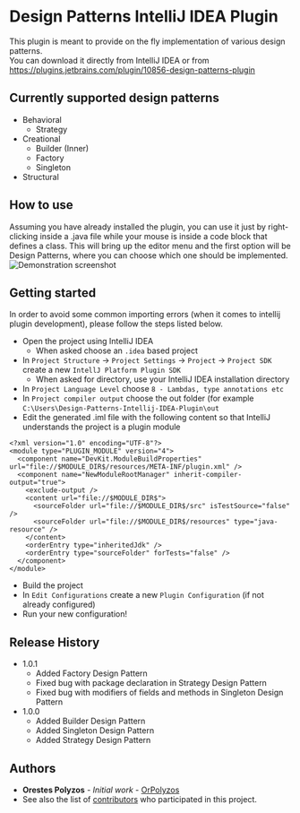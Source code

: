 # Design Patterns IntelliJ IDEA Plugin
This plugin is meant to provide on the fly implementation of various design patterns. <br/>
You can download it directly from IntelliJ IDEA or from https://plugins.jetbrains.com/plugin/10856-design-patterns-plugin

## Currently supported design patterns
* Behavioral
  * Strategy
* Creational
  * Builder (Inner)
  * Factory
  * Singleton
* Structural

## How to use
Assuming you have already installed the plugin, you can use it just by right-clicking inside a .java file while your mouse is inside a code block that defines a class. This will bring up the editor menu and the first option will be Design Patterns, where you can choose which one should be implemented.<br/>
![Demonstration screenshot](/../screenshots/Demonstration.png?raw=true)

## Getting started
In order to avoid some common importing errors (when it comes to intellij plugin development), please follow the steps listed below.<br/>
* Open the project using IntelliJ IDEA
  * When asked choose an `.idea` based project
* In `Project Structure` -> `Project Settings` -> `Project` -> `Project SDK` create a new `IntellJ Platform Plugin SDK`</br>
  * When asked for directory, use your IntelliJ IDEA installation directory 
* In `Project Language Level` choose `8 - Lambdas, type annotations etc` 
* In `Project compiler output` choose the out folder (for example `C:\Users\Design-Patterns-Intellij-IDEA-Plugin\out`
* Edit the generated .iml file with the following content so that IntelliJ understands the project is a plugin module
```
<?xml version="1.0" encoding="UTF-8"?>
<module type="PLUGIN_MODULE" version="4">
  <component name="DevKit.ModuleBuildProperties" url="file://$MODULE_DIR$/resources/META-INF/plugin.xml" />
  <component name="NewModuleRootManager" inherit-compiler-output="true">
    <exclude-output />
    <content url="file://$MODULE_DIR$">
      <sourceFolder url="file://$MODULE_DIR$/src" isTestSource="false" />
      <sourceFolder url="file://$MODULE_DIR$/resources" type="java-resource" />
    </content>
    <orderEntry type="inheritedJdk" />
    <orderEntry type="sourceFolder" forTests="false" />
  </component>
</module>
```
* Build the project
* In `Edit Configurations` create a new `Plugin Configuration` (if not already configured)
* Run your new configuration!

## Release History
* 1.0.1
  * Added Factory Design Pattern 
  * Fixed bug with package declaration in Strategy Design Pattern 
  * Fixed bug with modifiers of fields and methods in Singleton Design Pattern
* 1.0.0
  * Added Builder Design Pattern
  * Added Singleton Design Pattern
  * Added Strategy Design Pattern

## Authors
* **Orestes Polyzos** - *Initial work* - [OrPolyzos](https://github.com/OrPolyzos)
* See also the list of [contributors](https://github.com/OrPolyzos/Design-Patterns-Intellij-IDEA-Plugin/contributors) who participated in this project.
